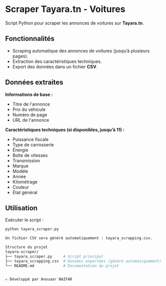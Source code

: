 # Scraper Tayara.tn - Voitures

Script Python pour scraper les annonces de voitures sur **Tayara.tn**.

## Fonctionnalités
- Scraping automatique des annonces de voitures (jusqu’à plusieurs pages).
- Extraction des caractéristiques techniques.
- Export des données dans un fichier **CSV**.

## Données extraites
**Informations de base :**
- Titre de l'annonce  
- Prix du véhicule  
- Numéro de page  
- URL de l'annonce  

**Caractéristiques techniques (si disponibles, jusqu’à 11) :**
- Puissance fiscale  
- Type de carrosserie  
- Énergie  
- Boîte de vitesses  
- Transmission  
- Marque  
- Modèle  
- Année  
- Kilométrage  
- Couleur  
- État général  

## Utilisation
Exécuter le script :
```bash
python tayara_scraper.py

Un fichier CSV sera généré automatiquement : tayara_scrapping.csv.

Structure du projet
tayara-scraper/
├── tayara_scraper.py     # Script principal
├── tayara_scrapping.csv  # Données exportées (généré automatiquement)
└── README.md             # Documentation du projet


✍️ Développé par Anouaar NAIFAR